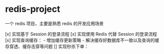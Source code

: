 # redis-project
一个 redis 项目，主要是熟悉 redis 的开发应用场景

[x] 实现基于 Session 的登录流程
[x] 实现使用 Redis 代替 Session 的登录流程
[x] 实现查询缓存：
    - 增加缓存更新策略
    - 解决缓存好数据库不一致以及查询的缓存穿透、缓存击穿等问题
[] 实现秒杀下单：
